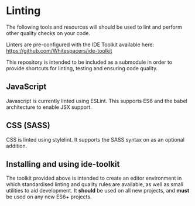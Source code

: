 # Linting
The following tools and resources will should be used to lint and perform other quality checks on your code.

Linters are pre-configured with the IDE Toolkit available here:
https://github.com/Whitespacers/ide-toolkit

This repository is intended to be included as a submodule in order to provide shortcuts for linting, testing and ensuring code quality.

## JavaScript
Javascript is currently linted using ESLint. This supports ES6 and the babel architecture to enable JSX support.

## CSS (SASS)
CSS is linted using stylelint. It supports the SASS syntax on as an optional addition.

## Installing and using ide-toolkit
The toolkit provided above is intended to create an editor environment in which standardised linting and quality rules are available, as well as small utilities to aid development. It **should** be used on all new projects, and **must** be used on any new ES6+ projects.
